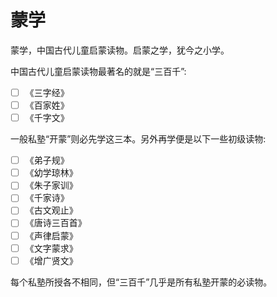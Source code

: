 蒙学
====

蒙学，中国古代儿童启蒙读物。启蒙之学，犹今之小学。

中国古代儿童启蒙读物最著名的就是“三百千”:

- [ ] 《三字经》
- [ ] 《百家姓》
- [ ] 《千字文》

一般私塾“开蒙”则必先学这三本。另外再学便是以下一些初级读物:

- [ ] 《弟子规》
- [ ] 《幼学琼林》
- [ ] 《朱子家训》
- [ ] 《千家诗》
- [ ] 《古文观止》
- [ ] 《唐诗三百首》
- [ ] 《声律启蒙》
- [ ] 《文字蒙求》
- [ ] 《增广贤文》

每个私塾所授各不相同，但“三百千”几乎是所有私塾开蒙的必读物。
